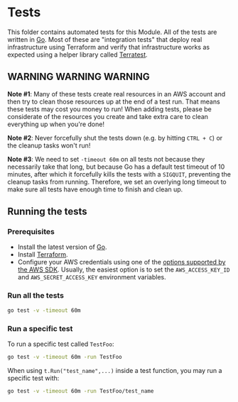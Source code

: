 # Tests

This folder contains automated tests for this Module. All of the tests are written in [Go](https://golang.org/).
Most of these are "integration tests" that deploy real infrastructure using Terraform and verify that infrastructure works as expected using a helper library called [Terratest](https://github.com/gruntwork-io/terratest).



## WARNING WARNING WARNING

**Note #1**: Many of these tests create real resources in an AWS account and then try to clean those resources up at the end of a test run. That means these tests may cost you money to run! When adding tests, please be considerate of the resources you create and take extra care to clean everything up when you're done!

**Note #2**: Never forcefully shut the tests down (e.g. by hitting `CTRL + C`) or the cleanup tasks won't run!

**Note #3**: We need to set `-timeout 60m` on all tests not because they necessarily take that long, but because Go has a default test timeout of 10 minutes, after which it forcefully kills the tests with a `SIGQUIT`, preventing the cleanup tasks from running. Therefore, we set an overlying long timeout to make sure all tests have enough time to finish and clean up.



## Running the tests

### Prerequisites

- Install the latest version of [Go](https://golang.org/).
- Install [Terraform](https://www.terraform.io/downloads.html).
- Configure your AWS credentials using one of the [options supported by the AWS SDK](http://docs.aws.amazon.com/sdk-for-java/v1/developer-guide/credentials.html). Usually, the easiest option is to set the `AWS_ACCESS_KEY_ID` and `AWS_SECRET_ACCESS_KEY` environment variables.


### Run all the tests

```bash
go test -v -timeout 60m
```

### Run a specific test

To run a specific test called `TestFoo`:

```bash
go test -v -timeout 60m -run TestFoo
```

When using `t.Run("test_name",...)` inside a test function, you may run a specific test with:
```bash
go test -v -timeout 60m -run TestFoo/test_name
```
